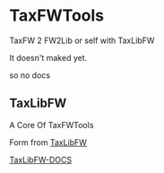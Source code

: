 # TaxFWTools

TaxFW 2 FW2Lib or self with TaxLibFW

It doesn't maked yet.

so no docs 

## TaxLibFW

A Core Of TaxFWTools

Form from [TaxLibFW](https://github.com/Tax0787/TaxLibFW)

[TaxLibFW-DOCS](https://tax0787.github.io/TaxLibFW)
